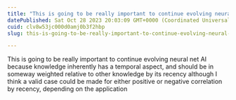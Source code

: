 ```yaml
---
title: "This is going to be really important to continue evolving neural net AI because knowledge…"
datePublished: Sat Oct 28 2023 20:03:09 GMT+0000 (Coordinated Universal Time)
cuid: clv8w53jc000d0amj0b3f2hbp
slug: this-is-going-to-be-really-important-to-continue-evolving-neural-net-ai-because-knowledge-1045cb3f98ae

---
```


This is going to be really important to continue evolving neural net AI because knowledge inherently has a temporal aspect, and should be in someway weighted relative to other knowledge by its recency although I think a valid case could be made for either positive or negative correlation by recency, depending on the application